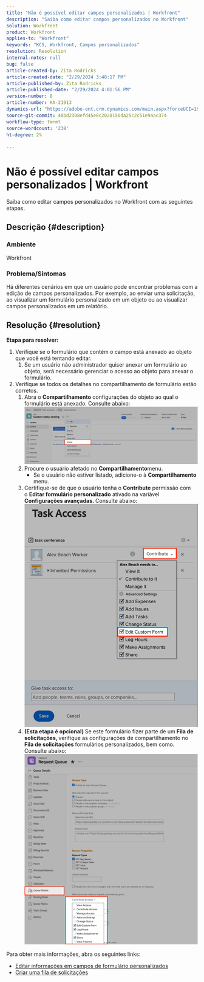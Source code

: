 ```yaml
---
title: "Não é possível editar campos personalizados | Workfront"
description: "Saiba como editar campos personalizados no Workfront"
solution: Workfront
product: Workfront
applies-to: "Workfront"
keywords: "KCS, Workfront, Campos personalizados"
resolution: Resolution
internal-notes: null
bug: false
article-created-by: Zita Rodricks
article-created-date: "2/29/2024 3:48:17 PM"
article-published-by: Zita Rodricks
article-published-date: "2/29/2024 4:01:56 PM"
version-number: 8
article-number: KA-21913
dynamics-url: "https://adobe-ent.crm.dynamics.com/main.aspx?forceUCI=1&pagetype=entityrecord&etn=knowledgearticle&id=9ee9daee-19d7-ee11-9078-000d3a3110f0"
source-git-commit: 48bd2308efd45e8c2020150da25c2c51e9aac374
workflow-type: tm+mt
source-wordcount: '238'
ht-degree: 2%

---
```


# Não é possível editar campos personalizados | Workfront


Saiba como editar campos personalizados no Workfront com as seguintes etapas.

## Descrição {#description}


### <b>Ambiente</b>

Workfront



### <b>Problema/Sintomas</b>

Há diferentes cenários em que um usuário pode encontrar problemas com a edição de campos personalizados. Por exemplo, ao enviar uma solicitação, ao visualizar um formulário personalizado em um objeto ou ao visualizar campos personalizados em um relatório.


## Resolução {#resolution}

<b>Etapa para resolver:</b>
1. Verifique se o formulário que contém o campo está anexado ao objeto que você está tentando editar.
   1. Se um usuário não administrador quiser anexar um formulário ao objeto, será necessário gerenciar o acesso ao objeto para anexar o formulário.
2. Verifique se todos os detalhes no compartilhamento de formulário estão corretos.
   1. Abra o <b>Compartilhamento</b> configurações do objeto ao qual o formulário está anexado. Consulte abaixo:![](assets/d4ce1013-76e3-ed11-a7c7-6045bd006704.png)
   2. Procure o usuário afetado no <b>Compartilhamento</b>menu.
      - Se o usuário não estiver listado, adicione-o à <b>Compartilhamento</b> menu.
   3. Certifique-se de que o usuário tenha o <b>Contribute</b> permissão com o <b>Editar formulário personalizado</b> ativado na variável <b>Configurações avançadas. </b>Consulte abaixo:![](assets/469b16e9-75e3-ed11-a7c7-6045bd006704.png)
   4. <b>(Esta etapa é opcional) </b>Se este formulário fizer parte de um<b> Fila de solicitações, </b>verifique as configurações de compartilhamento no<b> Fila de solicitações </b>formulários personalizados, bem como. Consulte abaixo:![](assets/5104626f-75e3-ed11-a7c7-6045bd006704.png)




Para obter mais informações, abra os seguintes links:

- [Editar informações em campos de formulário personalizados](https://experienceleague.adobe.com/docs/workfront/using/basics/work-with-custom-forms/edit-custom-forms.html?lang=en)
- [Criar uma fila de solicitações](https://experienceleague.adobe.com/docs/workfront/using/manage-work/requests/create-and-manage-request-queues/create-request-queue.html?lang=en)

